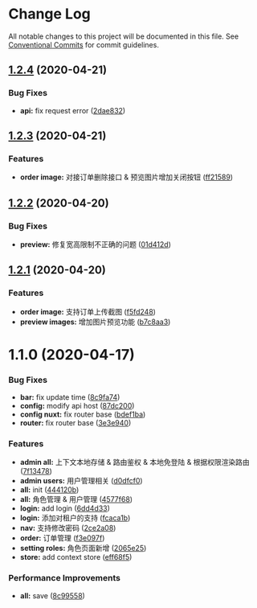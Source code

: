 # Change Log

All notable changes to this project will be documented in this file.
See [Conventional Commits](https://conventionalcommits.org) for commit guidelines.

## [1.2.4](https://github.com/AgilityJin/jhkz_fe/compare/@jhkz/admin@1.2.3...@jhkz/admin@1.2.4) (2020-04-21)


### Bug Fixes

* **api:** fix request error ([2dae832](https://github.com/AgilityJin/jhkz_fe/commit/2dae83277e81e6f8a44271f1007b779e2417a623))






## [1.2.3](https://github.com/AgilityJin/jhkz_fe/compare/@jhkz/admin@1.2.2...@jhkz/admin@1.2.3) (2020-04-21)


### Features

* **order image:** 对接订单删除接口 & 预览图片增加关闭按钮 ([ff21589](https://github.com/AgilityJin/jhkz_fe/commit/ff21589557549a408a3e5ab23e89f871039ae745))






## [1.2.2](https://github.com/AgilityJin/jhkz_fe/compare/@jhkz/admin@1.2.1...@jhkz/admin@1.2.2) (2020-04-20)


### Bug Fixes

* **preview:** 修复宽高限制不正确的问题 ([01d412d](https://github.com/AgilityJin/jhkz_fe/commit/01d412d0deb47e0cf3ce9e72698931f66ffc6c3c))






## [1.2.1](https://github.com/AgilityJin/jhkz_fe/compare/@jhkz/admin@1.1.0...@jhkz/admin@1.2.1) (2020-04-20)


### Features

* **order image:** 支持订单上传截图 ([f5fd248](https://github.com/AgilityJin/jhkz_fe/commit/f5fd248a200061edb492da2007bcdf777ef49ee5))
* **preview images:** 增加图片预览功能 ([b7c8aa3](https://github.com/AgilityJin/jhkz_fe/commit/b7c8aa3f841944945d830a7e0a4b16d66983e3a5))






# 1.1.0 (2020-04-17)


### Bug Fixes

* **bar:** fix update time ([8c9fa74](https://github.com/AgilityJin/jhkz_fe/commit/8c9fa74c0eb440bafef994208fd92955be24eca2))
* **config:** modify api host ([87dc200](https://github.com/AgilityJin/jhkz_fe/commit/87dc200e075dbf39a49ff679f7542b1b32cb138c))
* **config nuxt:** fix router base ([bdef1ba](https://github.com/AgilityJin/jhkz_fe/commit/bdef1bac1a571f8a2fda68a78398d0a4e3f5509a))
* **router:** fix router base ([3e3e940](https://github.com/AgilityJin/jhkz_fe/commit/3e3e940457b04b163b5d8e400e194521207260e9))


### Features

* **admin all:** 上下文本地存储 & 路由鉴权 & 本地免登陆 & 根据权限渲染路由 ([7f13478](https://github.com/AgilityJin/jhkz_fe/commit/7f134786d8a47a3b2a652c1864dd7172441dc913))
* **admin users:** 用户管理相关 ([d0dfcf0](https://github.com/AgilityJin/jhkz_fe/commit/d0dfcf02f9139eb9c1fbfb6453e975e5f7c5a39b))
* **all:** init ([444120b](https://github.com/AgilityJin/jhkz_fe/commit/444120b57ba9223f6f1d0c686afdfa1210b1052d))
* **all:** 角色管理 & 用户管理 ([4577f68](https://github.com/AgilityJin/jhkz_fe/commit/4577f686c62823156a60878ba5515e20e9a19efe))
* **login:** add login ([6dd4d33](https://github.com/AgilityJin/jhkz_fe/commit/6dd4d33335259325c712125a5c5def34cc9d5053))
* **login:** 添加对租户的支持 ([fcaca1b](https://github.com/AgilityJin/jhkz_fe/commit/fcaca1b514b106bcfcae99363145861e3d49f897))
* **nav:** 支持修改密码 ([2ce2a08](https://github.com/AgilityJin/jhkz_fe/commit/2ce2a0834f3540529b750ac770c889d4557af081))
* **order:** 订单管理 ([f3e097f](https://github.com/AgilityJin/jhkz_fe/commit/f3e097f611ce34b9c9c46ce39b1fcdca98978488))
* **setting roles:** 角色页面新增 ([2065e25](https://github.com/AgilityJin/jhkz_fe/commit/2065e250034ed0bd7503424e1892d7cd78addb99))
* **store:** add context store ([eff68f5](https://github.com/AgilityJin/jhkz_fe/commit/eff68f59a68c813557c74abee70889a0fe00b632))


### Performance Improvements

* **all:** save ([8c99558](https://github.com/AgilityJin/jhkz_fe/commit/8c995582cb7f5e45639f7d201837319749423134))

